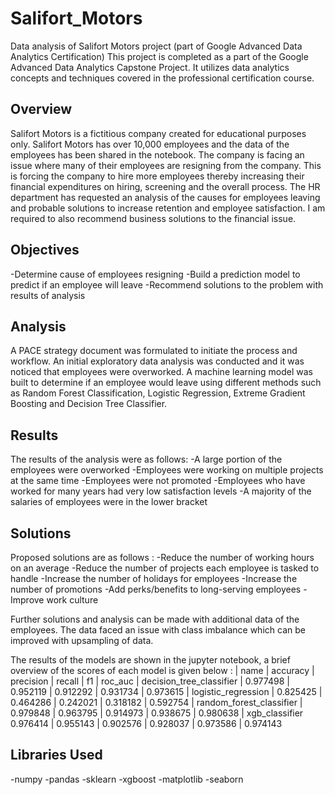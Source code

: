 # Salifort_Motors
Data analysis of Salifort Motors project (part of Google Advanced Data Analytics Certification)
This project is completed as a part of the Google Advanced Data Analytics Capstone Project.
It utilizes data analytics concepts and techniques covered in the professional certification course.

## Overview
Salifort Motors is a fictitious company created for educational purposes only.
Salifort Motors has over 10,000 employees and the data of the employees has been shared in the notebook.
The company is facing an issue where many of their employees are resigning from the company.
This is forcing the company to hire more employees thereby increasing their financial expenditures on hiring, screening and the overall process.
The HR department has requested an analysis of the causes for employees leaving and probable solutions to increase retention
and employee satisfaction. I am required to also recommend business solutions to the financial issue.

## Objectives
-Determine cause of employees resigning
-Build a prediction model to predict if an employee will leave
-Recommend solutions to the problem with results of analysis

## Analysis
A PACE strategy document was formulated to initiate the process and workflow.
An initial exploratory data analysis was conducted and it was noticed that employees were overworked.
A machine learning model was built to determine if an employee would leave using different methods such as Random Forest Classification,
Logistic Regression, Extreme Gradient Boosting and Decision Tree Classifier.

## Results
The results of the analysis were as follows:
-A large portion of the employees were overworked
-Employees were working on multiple projects at the same time
-Employees were not promoted
-Employees who have worked for many years had very low satisfaction levels
-A majority of the salaries of employees were in the lower bracket

## Solutions
Proposed solutions are as follows :
-Reduce the number of working hours on an average
-Reduce the number of projects each employee is tasked to handle
-Increase the number of holidays for employees
-Increase the number of promotions
-Add perks/benefits to long-serving employees
-Improve work culture

Further solutions and analysis can be made with additional data of the employees. The data faced an issue with class imbalance which can be
improved with upsampling of data.

The results of the models are shown in the jupyter notebook, a brief overview of the scores of each model is given below :
|           name	          |  accuracy	| precision	| recall	  |  f1	      | roc_auc
| decision_tree_classifier	| 0.977498	| 0.952119	| 0.912292	| 0.931734	| 0.973615
| logistic_regression	      | 0.825425	| 0.464286	| 0.242021	| 0.318182	| 0.592754
| random_forest_classifier	| 0.979848	| 0.963795	| 0.914973	| 0.938675	| 0.980638
| xgb_classifier	0.976414	| 0.955143	| 0.902576	| 0.928037	| 0.973586  | 0.974143

## Libraries Used
-numpy
-pandas
-sklearn
-xgboost
-matplotlib
-seaborn
